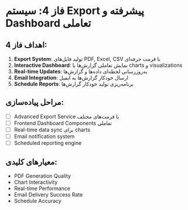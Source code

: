 # فاز 4: سیستم Export پیشرفته و Dashboard تعاملی

## اهداف فاز 4:
1. **Export System**: تولید فایل‌های PDF, Excel, CSV با فرمت حرفه‌ای
2. **Interactive Dashboard**: نمایش تعاملی گزارش‌ها با charts و visualizations
3. **Real-time Updates**: به‌روزرسانی لحظه‌ای داده‌ها و گزارش‌ها
4. **Email Integration**: ارسال خودکار گزارش‌ها به ایمیل
5. **Schedule Reports**: برنامه‌ریزی تولید خودکار گزارش‌ها

## مراحل پیاده‌سازی:
- [ ] Advanced Export Service با فرمت‌های مختلف
- [ ] Frontend Dashboard Components تعاملی
- [ ] Real-time data sync برای charts
- [ ] Email notification system
- [ ] Scheduled reporting engine

## معیارهای کلیدی:
- PDF Generation Quality
- Chart Interactivity
- Real-time Performance
- Email Delivery Success Rate
- Schedule Accuracy